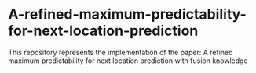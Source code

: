 # A-refined-maximum-predictability-for-next-location-prediction
This repository represents the implementation of the paper: A refined maximum predictability for next location prediction with fusion knowledge
